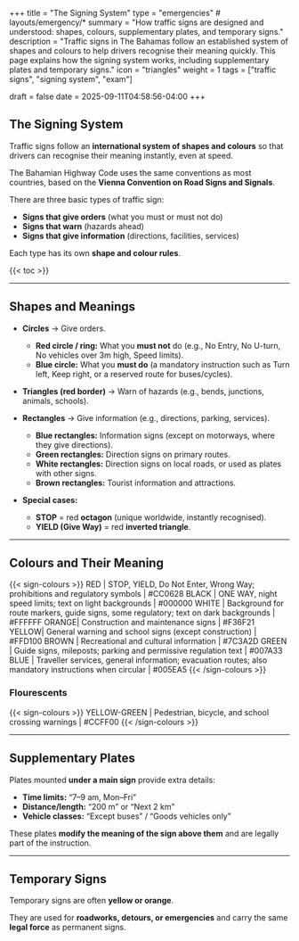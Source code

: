 +++
title = "The Signing System"
type = "emergencies"           # layouts/emergency/*
summary = "How traffic signs are designed and understood: shapes, colours, supplementary plates, and temporary signs."
description = "Traffic signs in The Bahamas follow an established system of shapes and colours to help drivers recognise their meaning quickly. This page explains how the signing system works, including supplementary plates and temporary signs."
icon = "triangles"
weight = 1
tags = ["traffic signs", "signing system", "exam"]

draft = false
date = 2025-09-11T04:58:56-04:00
+++

## The Signing System

Traffic signs follow an **international system of shapes and colours** so that drivers can recognise their meaning instantly, even at speed.
  
The Bahamian Highway Code uses the same conventions as most countries, based on the **Vienna Convention on Road Signs and Signals**.

There are three basic types of traffic sign:
- **Signs that give orders** (what you must or must not do)  
- **Signs that warn** (hazards ahead)  
- **Signs that give information** (directions, facilities, services)  

Each type has its own **shape and colour rules**.

{{< toc >}}

---

## Shapes and Meanings

- **Circles** → Give orders.  
  - **Red circle / ring:** What you **must not** do (e.g., No Entry, No U-turn, No vehicles over 3m high, Speed limits).  
  - **Blue circle:** What you **must do** (a mandatory instruction such as Turn left, Keep right, or a reserved route for buses/cycles).  

- **Triangles (red border)** → Warn of hazards (e.g., bends, junctions, animals, schools).  
- **Rectangles** → Give information (e.g., directions, parking, services).  
  - **Blue rectangles:** Information signs (except on motorways, where they give directions).  
  - **Green rectangles:** Direction signs on primary routes.  
  - **White rectangles:** Direction signs on local roads, or used as plates with other signs.  
  - **Brown rectangles:** Tourist information and attractions.  

- **Special cases:**  
  - **STOP** = red **octagon** (unique worldwide, instantly recognised).  
  - **YIELD (Give Way)** = red **inverted triangle**.  

---

## Colours and Their Meaning

{{< sign-colours >}}
RED   | STOP, YIELD, Do Not Enter, Wrong Way; prohibitions and regulatory symbols | #CC0628
BLACK | ONE WAY, night speed limits; text on light backgrounds | #000000
WHITE | Background for route markers, guide signs, some regulatory; text on dark backgrounds | #FFFFFF
ORANGE| Construction and maintenance signs | #F36F21
YELLOW| General warning and school signs (except construction) | #FFD100
BROWN | Recreational and cultural information | #7C3A2D
GREEN | Guide signs, mileposts; parking and permissive regulation text | #007A33
BLUE  | Traveller services, general information; evacuation routes; also mandatory instructions when circular | #005EA5
{{< /sign-colours >}}

### Flourescents
{{< sign-colours >}}
YELLOW-GREEN | Pedestrian, bicycle, and school crossing warnings | #CCFF00
{{< /sign-colours >}}



---

## Supplementary Plates

Plates mounted **under a main sign** provide extra details:  
- **Time limits:** “7–9 am, Mon–Fri”  
- **Distance/length:** “200 m” or “Next 2 km”  
- **Vehicle classes:** “Except buses” / “Goods vehicles only”  

These plates **modify the meaning of the sign above them** and are legally part of the instruction.

---

## Temporary Signs

Temporary signs are often **yellow or orange**. 

They are used for **roadworks, detours, or emergencies** and carry the same **legal force** as permanent signs.  

